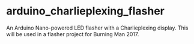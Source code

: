 # arduino_charlieplexing_flasher
An Arduino Nano-powered LED flasher with a Charlieplexing display. This will be used in a flasher project for Burning Man 2017.
